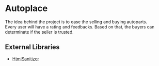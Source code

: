 # Autoplace

The idea behind the project is to ease the selling and buying autoparts.
Every user will have a rating and feedbacks. Based on that, the buyers can determinate if the seller is trusted.

## External Libraries
- [HtmlSanitizer](https://github.com/mganss/HtmlSanitizer)
